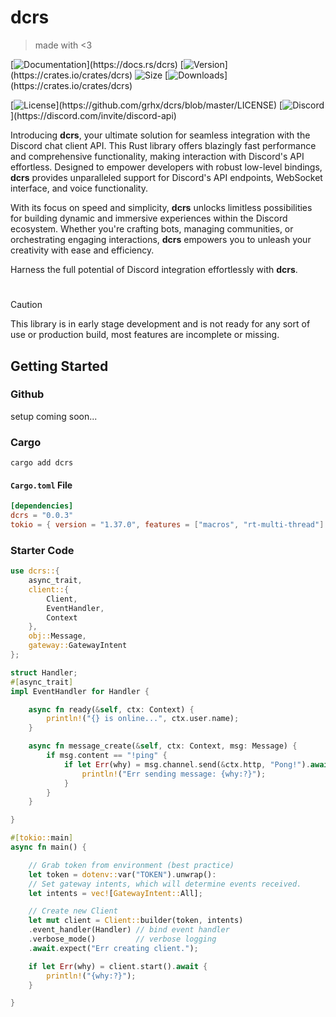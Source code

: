 # dcrs

> made with <3

[![Documentation](https://img.shields.io/badge/Docs.rs-gray?logo="docs.rs"&logoColor="yellow")](https://docs.rs/dcrs)
[![Version](https://img.shields.io/crates/v/dcrs?label="Crates.io"&color="orange"&logo="rust"&logoColor="orange")](https://crates.io/crates/dcrs)
![Size](https://img.shields.io/github/languages/code-size/grhx/dcrs?label="Size"&color="green")
[![Downloads](https://img.shields.io/crates/d/dcrs?label="Downloads"&color="blue")](https://crates.io/crates/dcrs)

[![License](https://img.shields.io/github/license/grhx/dcrs?label="License"&color="AA55AA")](https://github.com/grhx/dcrs/blob/master/LICENSE)
[![Discord](https://img.shields.io/discord/81384788765712384?label="Discord%20API"&logo="discord"&logoColor="7289da"&color="7289da")](https://discord.com/invite/discord-api)

[comment]:<img align="right" src="https://i.imgur.com/QizpY58.png" width="300" />

Introducing **dcrs**, your ultimate solution for seamless integration with the Discord chat client API. This Rust library offers blazingly fast performance and comprehensive functionality, making interaction with Discord's API effortless. Designed to empower developers with robust low-level bindings, **dcrs** provides unparalleled support for Discord's API endpoints, WebSocket interface, and voice functionality.

With its focus on speed and simplicity, **dcrs** unlocks limitless possibilities for building dynamic and immersive experiences within the Discord ecosystem. Whether you're crafting bots, managing communities, or orchestrating engaging interactions, **dcrs** empowers you to unleash your creativity with ease and efficiency.

Harness the full potential of Discord integration effortlessly with **dcrs**.

#

> [!CAUTION]
>
> This library is in early stage development and is not ready for any sort of use or production build, most features are incomplete or missing.

## Getting Started

### Github
setup coming soon...

### Cargo
```
cargo add dcrs
```

#### `Cargo.toml` File
```toml
[dependencies]
dcrs = "0.0.3"
tokio = { version = "1.37.0", features = ["macros", "rt-multi-thread"] }
```

### Starter Code
```rs
use dcrs::{
    async_trait,
    client::{
        Client,
        EventHandler,
        Context
    },
    obj::Message,
    gateway::GatewayIntent
};

struct Handler;
#[async_trait]
impl EventHandler for Handler {

    async fn ready(&self, ctx: Context) {
        println!("{} is online...", ctx.user.name);
    }

    async fn message_create(&self, ctx: Context, msg: Message) {
        if msg.content == "!ping" {
            if let Err(why) = msg.channel.send(&ctx.http, "Pong!").await {
                println!("Err sending message: {why:?}");
            }
        }
    }

}

#[tokio::main]
async fn main() {

    // Grab token from environment (best practice)
    let token = dotenv::var("TOKEN").unwrap():
    // Set gateway intents, which will determine events received.
    let intents = vec![GatewayIntent::All];

    // Create new Client
    let mut client = Client::builder(token, intents)
    .event_handler(Handler) // bind event handler
    .verbose_mode()         // verbose logging
    .await.expect("Err creating client.");

    if let Err(why) = client.start().await {
        println!("{why:?}");
    }

}
```